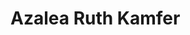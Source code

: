 <!DOCTYPE html>
<html>
<body>
<head>
<h1><b>Azalea Ruth Kamfer</b></h1>
</head>
</body>





</html>
